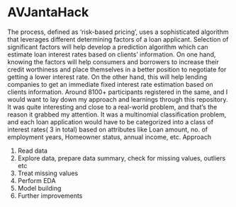 # AVJantaHack
The process, defined as ‘risk-based pricing’, uses a sophisticated algorithm that leverages different determining factors of a loan applicant. Selection of significant factors will help develop a prediction algorithm which can estimate loan interest rates based on clients’ information. On one hand, knowing the factors will help consumers and borrowers to increase their credit worthiness and place themselves in a better position to negotiate for getting a lower interest rate. On the other hand, this will help lending companies to get an immediate fixed interest rate estimation based on clients information.
Around 8100+ participants registered in the same, and I would want to lay down my approach and learnings through this repository.
It was quite interesting and close to a real-world problem, and that’s the reason it grabbed my attention. It was a multinomial classification problem, and each loan application would have to be categorized into a class of interest rates( 3 in total) based on attributes like Loan amount, no. of employment years, Homeowner status, annual income, etc.
Approach
1. Read data
2. Explore data, prepare data summary, check for missing values, outliers etc
3. Treat missing values
4. Perform EDA
5. Model building
6. Further improvements

